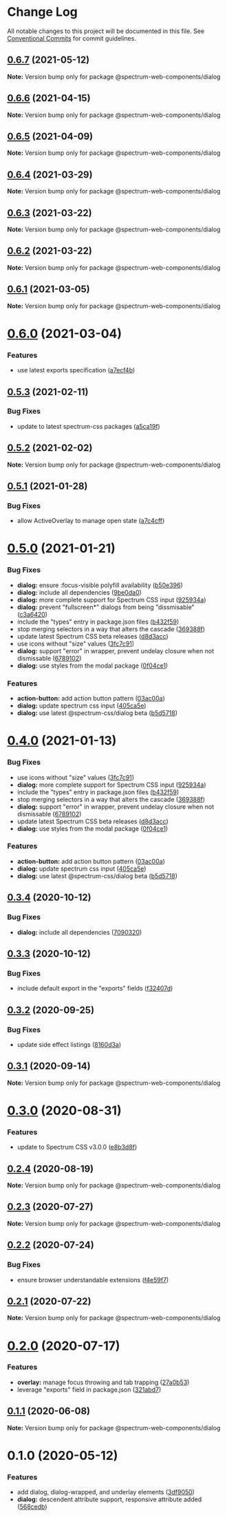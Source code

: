 # Change Log

All notable changes to this project will be documented in this file.
See [Conventional Commits](https://conventionalcommits.org) for commit guidelines.

## [0.6.7](https://github.com/adobe/spectrum-web-components/compare/@spectrum-web-components/dialog@0.6.6...@spectrum-web-components/dialog@0.6.7) (2021-05-12)

**Note:** Version bump only for package @spectrum-web-components/dialog

## [0.6.6](https://github.com/adobe/spectrum-web-components/compare/@spectrum-web-components/dialog@0.6.5...@spectrum-web-components/dialog@0.6.6) (2021-04-15)

**Note:** Version bump only for package @spectrum-web-components/dialog

## [0.6.5](https://github.com/adobe/spectrum-web-components/compare/@spectrum-web-components/dialog@0.6.4...@spectrum-web-components/dialog@0.6.5) (2021-04-09)

**Note:** Version bump only for package @spectrum-web-components/dialog

## [0.6.4](https://github.com/adobe/spectrum-web-components/compare/@spectrum-web-components/dialog@0.6.3...@spectrum-web-components/dialog@0.6.4) (2021-03-29)

**Note:** Version bump only for package @spectrum-web-components/dialog

## [0.6.3](https://github.com/adobe/spectrum-web-components/compare/@spectrum-web-components/dialog@0.6.2...@spectrum-web-components/dialog@0.6.3) (2021-03-22)

**Note:** Version bump only for package @spectrum-web-components/dialog

## [0.6.2](https://github.com/adobe/spectrum-web-components/compare/@spectrum-web-components/dialog@0.6.1...@spectrum-web-components/dialog@0.6.2) (2021-03-22)

**Note:** Version bump only for package @spectrum-web-components/dialog

## [0.6.1](https://github.com/adobe/spectrum-web-components/compare/@spectrum-web-components/dialog@0.6.0...@spectrum-web-components/dialog@0.6.1) (2021-03-05)

**Note:** Version bump only for package @spectrum-web-components/dialog

# [0.6.0](https://github.com/adobe/spectrum-web-components/compare/@spectrum-web-components/dialog@0.5.3...@spectrum-web-components/dialog@0.6.0) (2021-03-04)

### Features

-   use latest exports specification ([a7ecf4b](https://github.com/adobe/spectrum-web-components/commit/a7ecf4b6da7996f36a8a89f62cc2384709497008))

## [0.5.3](https://github.com/adobe/spectrum-web-components/compare/@spectrum-web-components/dialog@0.5.2...@spectrum-web-components/dialog@0.5.3) (2021-02-11)

### Bug Fixes

-   update to latest spectrum-css packages ([a5ca19f](https://github.com/adobe/spectrum-web-components/commit/a5ca19f67d5b3f0951667c4441d4d977bf1e0937))

## [0.5.2](https://github.com/adobe/spectrum-web-components/compare/@spectrum-web-components/dialog@0.5.1...@spectrum-web-components/dialog@0.5.2) (2021-02-02)

**Note:** Version bump only for package @spectrum-web-components/dialog

## [0.5.1](https://github.com/adobe/spectrum-web-components/compare/@spectrum-web-components/dialog@0.5.0...@spectrum-web-components/dialog@0.5.1) (2021-01-28)

### Bug Fixes

-   allow ActiveOverlay to manage open state ([a7c4cff](https://github.com/adobe/spectrum-web-components/commit/a7c4cffec56a7efc86b6409e3bc692574713a6bc))

# [0.5.0](https://github.com/adobe/spectrum-web-components/compare/@spectrum-web-components/dialog@0.3.4...@spectrum-web-components/dialog@0.5.0) (2021-01-21)

### Bug Fixes

-   **dialog:** ensure :focus-visible polyfill availability ([b50e396](https://github.com/adobe/spectrum-web-components/commit/b50e39641b32d38e9ac1ce4211ee4aedb1705181))
-   **dialog:** include all dependencies ([9be0da0](https://github.com/adobe/spectrum-web-components/commit/9be0da01556a5dae741bac8b4057fd3f16227ed7))
-   **dialog:** more complete support for Spectrum CSS input ([925934a](https://github.com/adobe/spectrum-web-components/commit/925934aaf3e21d990a48775b05116fafe5abf1c4))
-   **dialog:** prevent "fullscreen\*" dialogs from being "dissmisable" ([c3a6420](https://github.com/adobe/spectrum-web-components/commit/c3a642093e9cd17c3ef18cfe02f142bf9a055702))
-   include the "types" entry in package.json files ([b432f59](https://github.com/adobe/spectrum-web-components/commit/b432f5982b3b79f80af12f6d0312cbe2285e608b))
-   stop merging selectors in a way that alters the cascade ([369388f](https://github.com/adobe/spectrum-web-components/commit/369388f8cc147543891087991c569f849ddb9b38))
-   update latest Spectrum CSS beta releases ([d8d3acc](https://github.com/adobe/spectrum-web-components/commit/d8d3acc86de31e58219db6ba2a9d045b83cbe103))
-   use icons without "size" values ([3fc7c91](https://github.com/adobe/spectrum-web-components/commit/3fc7c91713793a928082eae15fc3d9dec638a31a))
-   **dialog:** support "error" in wrapper, prevent undelay closure when not dismissable ([6789102](https://github.com/adobe/spectrum-web-components/commit/67891021a505213adcfa088cc7b4715b6119e37d))
-   **dialog:** use styles from the modal package ([0f04ce1](https://github.com/adobe/spectrum-web-components/commit/0f04ce1e3123af198830c126e8f0df76ae8eaec9))

### Features

-   **action-button:** add action button pattern ([03ac00a](https://github.com/adobe/spectrum-web-components/commit/03ac00a710290e6a78340f206d88385a4f8ae8c2))
-   **dialog:** update spectrum css input ([405ca5e](https://github.com/adobe/spectrum-web-components/commit/405ca5ea5c5d6b88130c6d80cfc394168f5110a0))
-   **dialog:** use latest @spectrum-css/dialog beta ([b5d5718](https://github.com/adobe/spectrum-web-components/commit/b5d5718f74f4cb30ee8ce067c6a82898c0d192fd))

# [0.4.0](https://github.com/adobe/spectrum-web-components/compare/@spectrum-web-components/dialog@0.3.4...@spectrum-web-components/dialog@0.4.0) (2021-01-13)

### Bug Fixes

-   use icons without "size" values ([3fc7c91](https://github.com/adobe/spectrum-web-components/commit/3fc7c91713793a928082eae15fc3d9dec638a31a))
-   **dialog:** more complete support for Spectrum CSS input ([925934a](https://github.com/adobe/spectrum-web-components/commit/925934aaf3e21d990a48775b05116fafe5abf1c4))
-   include the "types" entry in package.json files ([b432f59](https://github.com/adobe/spectrum-web-components/commit/b432f5982b3b79f80af12f6d0312cbe2285e608b))
-   stop merging selectors in a way that alters the cascade ([369388f](https://github.com/adobe/spectrum-web-components/commit/369388f8cc147543891087991c569f849ddb9b38))
-   **dialog:** support "error" in wrapper, prevent undelay closure when not dismissable ([6789102](https://github.com/adobe/spectrum-web-components/commit/67891021a505213adcfa088cc7b4715b6119e37d))
-   update latest Spectrum CSS beta releases ([d8d3acc](https://github.com/adobe/spectrum-web-components/commit/d8d3acc86de31e58219db6ba2a9d045b83cbe103))
-   **dialog:** use styles from the modal package ([0f04ce1](https://github.com/adobe/spectrum-web-components/commit/0f04ce1e3123af198830c126e8f0df76ae8eaec9))

### Features

-   **action-button:** add action button pattern ([03ac00a](https://github.com/adobe/spectrum-web-components/commit/03ac00a710290e6a78340f206d88385a4f8ae8c2))
-   **dialog:** update spectrum css input ([405ca5e](https://github.com/adobe/spectrum-web-components/commit/405ca5ea5c5d6b88130c6d80cfc394168f5110a0))
-   **dialog:** use latest @spectrum-css/dialog beta ([b5d5718](https://github.com/adobe/spectrum-web-components/commit/b5d5718f74f4cb30ee8ce067c6a82898c0d192fd))

## [0.3.4](https://github.com/adobe/spectrum-web-components/compare/@spectrum-web-components/dialog@0.3.3...@spectrum-web-components/dialog@0.3.4) (2020-10-12)

### Bug Fixes

-   **dialog:** include all dependencies ([7090320](https://github.com/adobe/spectrum-web-components/commit/709032010d15b3e85f0ba3a4f2de626f6650e042))

## [0.3.3](https://github.com/adobe/spectrum-web-components/compare/@spectrum-web-components/dialog@0.3.2...@spectrum-web-components/dialog@0.3.3) (2020-10-12)

### Bug Fixes

-   include default export in the "exports" fields ([f32407d](https://github.com/adobe/spectrum-web-components/commit/f32407d7bbfd18e72c35b6f27740549e79957858))

## [0.3.2](https://github.com/adobe/spectrum-web-components/compare/@spectrum-web-components/dialog@0.3.1...@spectrum-web-components/dialog@0.3.2) (2020-09-25)

### Bug Fixes

-   update side effect listings ([8160d3a](https://github.com/adobe/spectrum-web-components/commit/8160d3ab2c4f5ea11ac40897a5cf1fdaa357f4a8))

## [0.3.1](https://github.com/adobe/spectrum-web-components/compare/@spectrum-web-components/dialog@0.3.0...@spectrum-web-components/dialog@0.3.1) (2020-09-14)

**Note:** Version bump only for package @spectrum-web-components/dialog

# [0.3.0](https://github.com/adobe/spectrum-web-components/compare/@spectrum-web-components/dialog@0.2.4...@spectrum-web-components/dialog@0.3.0) (2020-08-31)

### Features

-   update to Spectrum CSS v3.0.0 ([e8b3d8f](https://github.com/adobe/spectrum-web-components/commit/e8b3d8f75c77c04b4d7af126b91b0f6ad2a40742))

## [0.2.4](https://github.com/adobe/spectrum-web-components/compare/@spectrum-web-components/dialog@0.2.3...@spectrum-web-components/dialog@0.2.4) (2020-08-19)

**Note:** Version bump only for package @spectrum-web-components/dialog

## [0.2.3](https://github.com/adobe/spectrum-web-components/compare/@spectrum-web-components/dialog@0.2.2...@spectrum-web-components/dialog@0.2.3) (2020-07-27)

**Note:** Version bump only for package @spectrum-web-components/dialog

## [0.2.2](https://github.com/adobe/spectrum-web-components/compare/@spectrum-web-components/dialog@0.2.1...@spectrum-web-components/dialog@0.2.2) (2020-07-24)

### Bug Fixes

-   ensure browser understandable extensions ([f4e59f7](https://github.com/adobe/spectrum-web-components/commit/f4e59f76f86369593810463c6406565e28ad97e9))

## [0.2.1](https://github.com/adobe/spectrum-web-components/compare/@spectrum-web-components/dialog@0.2.0...@spectrum-web-components/dialog@0.2.1) (2020-07-22)

**Note:** Version bump only for package @spectrum-web-components/dialog

# [0.2.0](https://github.com/adobe/spectrum-web-components/compare/@spectrum-web-components/dialog@0.1.1...@spectrum-web-components/dialog@0.2.0) (2020-07-17)

### Features

-   **overlay:** manage focus throwing and tab trapping ([27a0b53](https://github.com/adobe/spectrum-web-components/commit/27a0b53ea94d19bb18b7d3f89763b06dc1b42b59))
-   leverage "exports" field in package.json ([321abd7](https://github.com/adobe/spectrum-web-components/commit/321abd7b7e78ccd9157cff75a1fa3dbd06e81f79))

## [0.1.1](https://github.com/adobe/spectrum-web-components/compare/@spectrum-web-components/dialog@0.1.0...@spectrum-web-components/dialog@0.1.1) (2020-06-08)

**Note:** Version bump only for package @spectrum-web-components/dialog

# 0.1.0 (2020-05-12)

### Features

-   add dialog, dialog-wrapped, and underlay elements ([3df9050](https://github.com/adobe/spectrum-web-components/commit/3df9050f65bd3a95f9b986aa728cfc1a2eaee432))
-   **dialog:** descendent attribute support, responsive attribute added ([568cedb](https://github.com/adobe/spectrum-web-components/commit/568cedbe548e6a6ce50ae056e41a36471f305cbe))
